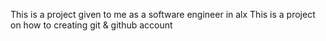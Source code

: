 This is a project given to me as a software engineer in alx
This is a project on how to creating git & github account
